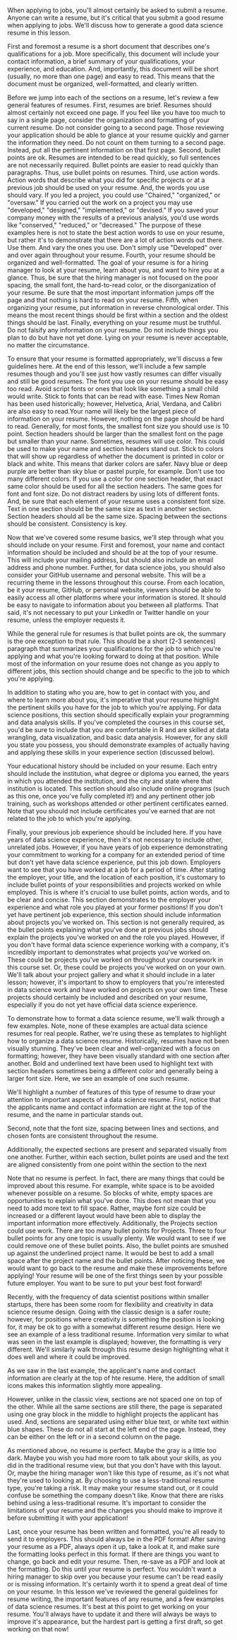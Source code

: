 When applying to jobs, you'll almost certainly be asked to submit a resume. Anyone can write a resume, but it's critical that you submit a good resume when applying to jobs. We'll discuss how to generate a good data science resume in this lesson.

First and foremost a resume is a short document that describes one's qualifications for a job. More specifically, this document will include your contact information, a brief summary of your qualifications, your experience, and education. And, importantly, this document will be short (usually, no more than one page) and easy to read. This means that the document must be organized, well-formatted, and clearly written.

Before we jump into each of the sections on a resume, let's review a few general features of resumes. First, resumes are brief. Resumes should almost certainly not exceed one page. If you feel like you have too much to say in a single page, consider the organization and formatting of your current resume. Do not consider going to a second page. Those reviewing your application should be able to glance at your resume quickly and garner the information they need. Do not count on them turning to a second page. Instead, put all the pertinent information on that first page. Second, bullet points are ok. Resumes are intended to be read quickly, so full sentences are not necessarily required. Bullet points are easier to read quickly than paragraphs. Thus, use bullet points on resumes. Third, use action words. Action words that describe what you did for specific projects or at a previous job should be used on your resume. And, the words you use should vary. If you led a project, you could use "Chaired," "organized," or "oversaw." If you carried out the work on a project you may use "developed," "designed," "implemented," or "devised." If you saved your company money with the results of a previous analysis, you'd use words like "conserved," "reduced," or "decreased." The purpose of these examples here is not to state the best action words to use on your resume, but rather it's to demonstrate that there are a lot of action words out there. Use them. And vary the ones you use. Don't simply use "Developed" over and over again throughout your resume. Fourth, your resume should be organized and well-formatted. The goal of your resume is for a hiring manager to look at your resume, learn about you, and want to hire you at a glance. Thus, be sure that the hiring manager is not focused on the poor spacing, the small font, the hard-to-read color, or the disorganization of your resume. Be sure that the most important information jumps off the page and that nothing is hard to read on your resume. Fifth, when organizing your resume, put information in reverse chronological order. This means the most recent things should be first within a section and the oldest things should be last. Finally, everything on your resume must be truthful. Do not falsify any information on your resume. Do not include things you plan to do but have not yet done. Lying on your resume is never acceptable, no matter the circumstance.

To ensure that your resume is formatted appropriately, we'll discuss a few guidelines here. At the end of this lesson, we'll include a few sample resumes though and you'll see just how vastly resumes can differ visually and still be good resumes. The font you use on your resume should be easy too read. Avoid script fonts or ones that look like something a small child would write. Stick to fonts that can be read with ease. Times New Roman has been used historically; however, Helvetica, Arial, Verdana, and Calibri are also easy to read.Your name will likely be the largest piece of information on your resume. However, nothing on the page should be hard to read. Generally, for most fonts, the smallest font size you should use is 10 point. Section headers should be larger than the smallest font on the page but smaller than your name. Sometimes, resumes will use color. This could be used to make your name and section headers stand out. Stick to colors that will show up regardless of whether the document is printed in color or black and white. This means that darker colors are safer. Navy blue or deep purple are better than sky blue or pastel purple, for example. Don't use too many different colors. If you use a color for one section header, that exact same color should be used for all the section headers. The same goes for font and font size. Do not distract readers by using lots of different fonts. And, be sure that each element of your resume uses a consistent font size. Text in one section should be the same size as text in another section. Section headers should all be the same size. Spacing between the sections should be consistent. Consistency is key.

Now that we've covered some resume basics, we'll step through what you should include on your resume. First and foremost, your name and contact information should be included and should be at the top of your resume. This will include your mailing address, but should also include an email address and phone number. Further, for data science jobs, you should also consider your GitHub username and personal website. This will be a recurring theme in the lessons throughout this course. From each location, be it your resume, GitHub, or personal website, viewers should be able to easily access all other platforms where your information is stored. It should be easy to navigate to information about you between all platforms. That said, it's not necessary to put your LinkedIn or Twitter handle on your resume, unless the employer requests it.

While the general rule for resumes is that bullet points are ok, the summary is the one exception to that rule. This should be a short (2-3 sentences) paragraph that summarizes your qualifications for the job to which you're applying and what you're looking forward to doing at that position. While most of the information on your resume does not change as you apply to different jobs, this section should change and be specific to the job to which you're applying.

In addition to stating who you are, how to get in contact with you, and where to learn more about you, it's imperative that your resume highlight the pertinent skills you have for the job to which you're applying. For data science positions, this section should specifically explain your programming and data analysis skills. If you've completed the courses in this course set, you'd be sure to include that you are comfortable in R and are skilled at data wrangling, data visualization, and basic data analysis. However, for any skill you state you possess, you should demonstrate examples of actually having and applying these skills in your experience section (discussed below). 

Your educational history should be included on your resume. Each entry should include the institution, what degree or diploma you earned, the years in which you attended the institution, and the city and state where that institution is located. This section should also include online programs (such as this one, once you've fully completed it!) and any pertinent other job training, such as workshops attended or other pertinent certificates earned. Note that you should not include certificates you've earned that are not related to the job to which you're applying. 

Finally, your previous job experience should be included here. If you have years of data science experience, then it's not necessary to include other, unrelated jobs. However, if you have years of job experience demonstrating your commitment to working for a company for an extended period of time but don't yet have data science experience, put this job down. Employers want to see that you have worked at a job for a period of time. After stating the employer, your title, and the location of each position, it's customary to include bullet points of your responsibilities and projects worked on while employed. This is where it's crucial to use bullet points, action words, and to be clear and concise. This section demonstrates to the employer your experience and what role you played at your former positions! If you don't yet have pertinent job experience, this section should include information about projects you've worked on. This section is not generally required, as the bullet points explaining what you've done at previous jobs should explain the projects you've worked on and the role you played. However, if you don't have formal data science experience working with a company, it's incredibly important to demonstrates what projects you've worked on. These could be projects you've worked on throughout your coursework in this course set. Or, these could be projects you've worked on on your own. We'll talk about your project gallery and what it should include in a later lesson; however, it's important to show to employers that you're interested in data science work and have worked on projects on your own time. These projects should certainly be included and described on your resume, especially if you do not yet have official data science experience. 

To demonstrate how to format a data science resume, we'll walk through a few examples. Note, none of these examples are actual data science resumes for real people. Rather, we're using these as templates to highlight how to organize a data science resume. Historically, resumes have not been visually stunning. They've been clear and well-organized with a focus on formatting; however, they have been visually standard with one section after another. Bold and underlined text have been used to highlight text with section headers sometimes being a different color and generally being a larger font size. Here, we see an example of one such resume.

We'll highlight a number of features of this type of resume to draw your attention to important aspects of a data science resume. First, notice that the applicants name and contact information are right at the top of the resume, and the name in particular stands out. 

Second, note that the font size, spacing between lines and sections, and chosen fonts are consistent throughout the resume.

Additionally, the expected sections are present and separated visually from one another. Further, within each section, bullet points are used and the text are aligned consistently from one point within the section to the next

Note that no resume is perfect. In fact, there are many things that could be improved about this resume. For example, white space is to be avoided whenever possible on a resume. So blocks of white, empty spaces are opportunities to explain what you've done. This does not mean that you need to add more text to fill space. Rather, maybe font size could be increased or a different layout would have been able to display the important information more effectively. Additionally, the Projects section could use work. There are too many bullet points for Projects. Three to four bullet points for any one topic is usually plenty. We would want to see if we could remove one of these bullet points. Also, the bullet points are smushed up against the underlined project name. It would be best to add a small space after the project name and the bullet points. After noticing these, we would want to go back to the resume and make these improvements before applying! Your resume will be one of the first things seen by your possible future employer. You want to be sure to put your best foot forward!

Recently, with the frequency of data scientist positions within smaller startups, there has been some room for flexibility and creativity in data science resume design. Going with the classic design is a safer route; however, for positions where creativity is something the position is looking for, it may be ok to go with a somewhat different resume design. Here we see an example of a less traditional resume. Information very similar to what was seen in the last example is displayed; however, the formatting is very different. We'll similarly walk through this resume design highlighting what it does well and where it could be improved.

As we saw in the last example, the applicant's name and contact information are clearly at the top of hte resume. Here, the addition of small icons makes this information slightly more appealing.

However, unlike in the classic view, sections are not spaced one on top of the other. While all the same sections are still there, the page is separated using one gray block in the middle to highlight projects the applicant has used. And, sections are separated using either blue text, or white text within blue shapes. These do not all start at the left end of the page. Instead, they can be either on the left or in a second column on the page.

As mentioned above, no resume is perfect. Maybe the gray is a little too dark. Maybe you wish you had more room to talk about your skills, as you did in the traditional resume view, but that you don't have with this layout. Or, maybe the hiring manager won't like this type of resume, as it's not what they're used to looking at. By choosing to use a less-traditional resume type, you're taking a risk. It may make your resume stand out, or it could confuse be something the company doesn't like. Know that there are risks behind using a less-traditional resume. It's important to consider the limitations of your resume and the changes you should make to improve it before submitting it with your application!

Last, once your resume has been written and formatted, you're all ready to send it to employers. This should always be in the PDF format! After saving your resume as a PDF, always open it up, take a look at it, and make sure the formatting looks perfect in this format. If there are things you want to change, go back and edit your resume. Then, re-save as a PDF and look at the formatting. Do this until your resume is perfect. You wouldn't want a hiring manager to skip over you because your resume can't be read easily or is missing information. It's certainly worth it to spend a great deal of time on your resume. In this lesson we've reviewed the general guidelines for resume writing, the important features of any resume, and a few examples of data science resumes. It's best at this point to get working on your resume. You'll always have to update it and there will always be ways to improve it's appearance, but the hardest part is getting a first draft, so get working on that now!